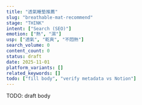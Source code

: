 ```yaml
---
title: "透氣睡墊推薦"
slug: "breathable-mat-recommend"
stage: "THINK"
intent: ["Search (SEO)"]
emotion: ["熱", "濕"]
usp: ["透氣", "乾爽", "不悶熱"]
search_volume: 0
content_count: 0
status: draft
date: 2025-11-01
platform_variants: []
related_keywords: []
todo: ["fill body", "verify metadata vs Notion"]
---
```


TODO: draft body
